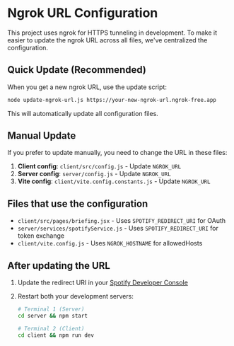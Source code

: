 # Ngrok URL Configuration

This project uses ngrok for HTTPS tunneling in development. To make it easier to update the ngrok URL across all files, we've centralized the configuration.

## Quick Update (Recommended)

When you get a new ngrok URL, use the update script:

```bash
node update-ngrok-url.js https://your-new-ngrok-url.ngrok-free.app
```

This will automatically update all configuration files.

## Manual Update

If you prefer to update manually, you need to change the URL in these files:

1. **Client config**: `client/src/config.js` - Update `NGROK_URL`
2. **Server config**: `server/config.js` - Update `NGROK_URL`
3. **Vite config**: `client/vite.config.constants.js` - Update `NGROK_URL`

## Files that use the configuration

- `client/src/pages/briefing.jsx` - Uses `SPOTIFY_REDIRECT_URI` for OAuth
- `server/services/spotifyService.js` - Uses `SPOTIFY_REDIRECT_URI` for token exchange
- `client/vite.config.js` - Uses `NGROK_HOSTNAME` for allowedHosts

## After updating the URL

1. Update the redirect URI in your [Spotify Developer Console](https://developer.spotify.com/dashboard)
2. Restart both your development servers:

   ```bash
   # Terminal 1 (Server)
   cd server && npm start

   # Terminal 2 (Client)
   cd client && npm run dev
   ```
